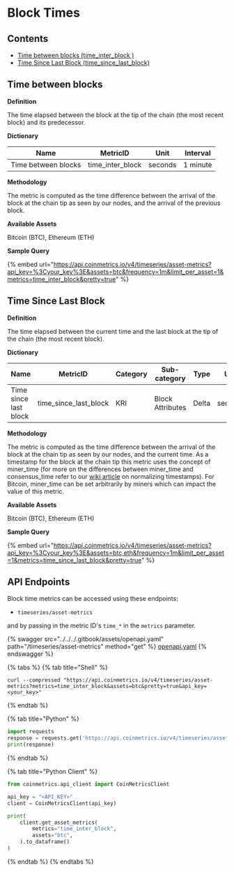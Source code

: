 # Block Times

## Contents

* [Time between blocks (time\_inter\_block )](block-times.md#time\_inter\_block)
* [Time Since Last Block (time\_since\_last\_block)](block-times.md#time\_since\_last\_block)

## Time between blocks <a href="#time_inter_block" id="time_inter_block"></a>

**Definition**

The time elapsed between the block at the tip of the chain (the most recent block) and its predecessor.

**Dictionary**

| Name                | MetricID           | Unit    | Interval |
| ------------------- | ------------------ | ------- | -------- |
| Time between blocks | time\_inter\_block | seconds | 1 minute |

**Methodology**

The metric is computed as the time difference between the arrival of the block at the chain tip as seen by our nodes, and the arrival of the previous block.

**Available Assets**

Bitcoin (BTC), Ethereum (ETH)

**Sample Query**

{% embed url="https://api.coinmetrics.io/v4/timeseries/asset-metrics?api_key=%3Cyour_key%3E&assets=btc&frequency=1m&limit_per_asset=1&metrics=time_inter_block&pretty=true" %}

## Time Since Last Block <a href="#time_since_last_block" id="time_since_last_block"></a>

**Definition**

The time elapsed between the current time and the last block at the tip of the chain (the most recent block).

**Dictionary**

| Name                  | MetricID                 | Category | Sub-category     | Type  | Unit    | Interval |
| --------------------- | ------------------------ | -------- | ---------------- | ----- | ------- | -------- |
| Time since last block | time\_since\_last\_block | KRI      | Block Attributes | Delta | seconds | 1 minute |

**Methodology**

The metric is computed as the time difference between the arrival of the block at the chain tip as seen by our nodes, and the current time. As a timestamp for the block at the chain tip this metric uses the concept of miner\_time (for more on the differences between miner\_time and consensus\_time refer to our [wiki article](../../../on-chain-data/methodologies/on-chain-basics.md) on normalizing timestamps). For Bitcoin, miner\_time can be set arbitrarily by miners which can impact the value of this metric.

**Available Assets**

Bitcoin (BTC), Ethereum (ETH)

**Sample Query**

{% embed url="https://api.coinmetrics.io/v4/timeseries/asset-metrics?api_key=%3Cyour_key%3E&assets=btc,eth&frequency=1m&limit_per_asset=1&metrics=time_since_last_block&pretty=true" %}

## API Endpoints

Block time metrics can be accessed using these endpoints:

* `timeseries/asset-metrics`

and by passing in the metric ID's `time_*` in the `metrics` parameter.

{% swagger src="../../../.gitbook/assets/openapi.yaml" path="/timeseries/asset-metrics" method="get" %}
[openapi.yaml](../../../.gitbook/assets/openapi.yaml)
{% endswagger %}

{% tabs %}
{% tab title="Shell" %}
```shell
curl --compressed "https://api.coinmetrics.io/v4/timeseries/asset-metrics?metrics=time_inter_block&assets=btc&pretty=true&api_key=<your_key>"
```
{% endtab %}

{% tab title="Python" %}
```python
import requests
response = requests.get('https://api.coinmetrics.io/v4/timeseries/asset-metrics?metrics=time_inter_block&assets=btc&pretty=true&api_key=<your_key>').json()
print(response)
```
{% endtab %}

{% tab title="Python Client" %}
```python
from coinmetrics.api_client import CoinMetricsClient

api_key = "<API_KEY>"
client = CoinMetricsClient(api_key)

print(
    client.get_asset_metrics(
        metrics="time_inter_block", 
        assets="btc",
    ).to_dataframe()
)
```
{% endtab %}
{% endtabs %}
